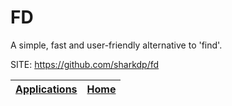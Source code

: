 # FD

 A simple, fast and user-friendly alternative to 'find'.

 SITE: https://github.com/sharkdp/fd

 | [Applications](https://portable-linux-apps.github.io/apps.html) | [Home](https://portable-linux-apps.github.io)
 | --- | --- |
